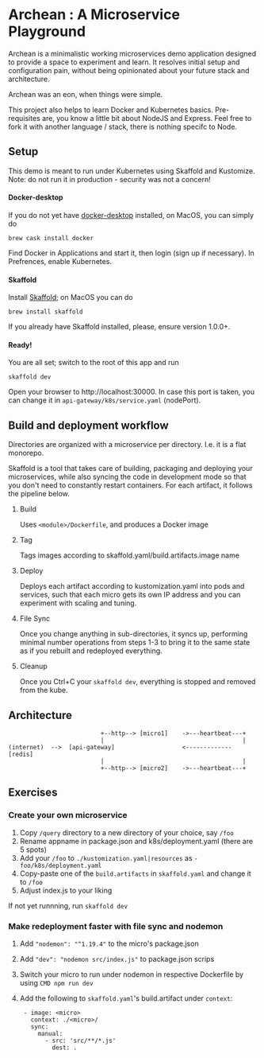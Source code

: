 # Archean : A Microservice Playground

Archean is a minimalistic working microservices demo application designed to provide a space to experiment and learn. 
It resolves initial setup and configuration pain, without being opinionated about your future stack and architecture.

Archean was an eon, when things were simple. 

This project also helps to learn Docker and Kubernetes basics. Pre-requisites are, you know a little bit about 
NodeJS and Express. Feel free to fork it with another language / stack, there is nothing specifc to Node.

## Setup

This demo is meant to run under Kubernetes using Skaffold and Kustomize. Note: do not run it in production - security 
was not a concern!

#### Docker-desktop
If you do not yet have [docker-desktop](https://www.docker.com/products/docker-desktop) installed, on MacOS, you can simply do
```
brew cask install docker
```
Find Docker in Applications and start it, then login (sign up if necessary). In Prefrences, enable Kubernetes.

#### Skaffold
Install [Skaffold](https://github.com/GoogleContainerTools/skaffold); on MacOS you can do
```
brew install skaffold
```
If you already have Skaffold installed, please, ensure version 1.0.0+.

#### Ready!
You are all set; switch to the root of this app and run 

```
skaffold dev
```

Open your browser to http://localhost:30000. In case this port is taken, you can change it 
in `api-gateway/k8s/service.yaml` (nodePort).

## Build and deployment workflow

Directories are organized with a microservice per directory. I.e. it is a flat monorepo.

Skaffold is a tool that takes care of building, packaging and deploying your microservices, while also syncing the code
in development mode so that you don't need to constantly restart containers. For each artifact, it follows the 
pipeline below.

1. Build

   Uses `<module>/Dockerfile`, and produces a Docker image
2. Tag

   Tags images according to skaffold.yaml/build.artifacts.image name
3. Deploy

   Deploys each artifact according to kustomization.yaml into pods and services, such that each micro gets its own IP 
   address and you can experiment with scaling and tuning.
4. File Sync

   Once you change anything in sub-directories, it syncs up, performing minimal number operations from steps 1-3 to bring
   it to the same state as if you rebuilt and redeployed everything. 
5. Cleanup

   Once you Ctrl+C your `skaffold dev`, everything is stopped and removed from the kube.
   
## Architecture

```
                          +--http--> [micro1]    ->---heartbeat---+
                          |                                       |
(internet)  -->  [api-gateway]                   <------------- [redis]
                          |                                       |
                          +--http--> [micro2]    ->---heartbeat---+

```
   
## Exercises

### Create your own microservice

1. Copy `/query` directory to a new directory of your choice, say `/foo`
2. Rename appname in package.json and k8s/deployment.yaml (there are 5 spots)
3. Add your `/foo` to `./kustomization.yaml|resources` as `- foo/k8s/deployment.yaml`
4. Copy-paste one of the `build.artifacts` in `skaffold.yaml` and change it to `/foo`
5. Adjust index.js to your liking

If not yet runnning, run `skaffold dev`

### Make redeployment faster with file sync and nodemon

1. Add `"nodemon": "^1.19.4"` to the micro's package.json
2. Add `"dev": "nodemon src/index.js"` to package.json scrips
3. Switch your micro to run under nodemon in respective Dockerfile by using `CMD npm run dev`
4. Add the following to `skaffold.yaml`'s build.artifact under `context`:

   ```
    - image: <micro>
      context: ./<micro>/
      sync:
        manual:
          - src: 'src/**/*.js'
            dest: .
   ```
